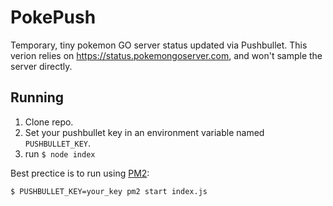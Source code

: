 # PokePush
Temporary, tiny pokemon GO server status updated via Pushbullet.
This verion relies on https://status.pokemongoserver.com, and won't sample the server directly.

## Running

1. Clone repo.
2. Set your pushbullet key in an environment variable named `PUSHBULLET_KEY`.
3. run `$ node index`

Best prectice is to run using [PM2](https://www.npmjs.com/package/pm2):

```shell
$ PUSHBULLET_KEY=your_key pm2 start index.js
```

